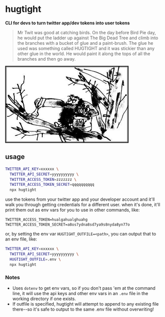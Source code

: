 # hugtight

**CLI for devs to turn twitter app/dev tokens into user tokens**

> Mr Twit was good at catching birds. On the day before Bird Pie day, he would put the ladder up against The Big Dead Tree and climb into the branches with a bucket of glue and a paint-brush. The glue he used was something called HUGTIGHT and it was stickier than any other glue in the world. He would paint it along the tops of all the branches and then go away.

![hugtight](img/mr_twit.jpg)

## usage

```sh
TWITTER_API_KEY=xxxxxx \
  TWITTER_API_SECRET=yyyyyyyyyy \
  TWITTER_ACCESS_TOKEN=zzzzzzz \
  TWITTER_ACCESS_TOKEN_SECRET=qqqqqqqqqq
  npx hugtight
```

use the tokens from your twitter app and your developer account and it'll walk you through getting credentials for a different user. when it's done, it'll print them out as env vars for you to use in other commands, like:

```
TWITTER_ACCESS_TOKEN=hualgahualghuahg
TWITTER_ACCESS_TOKEN_SECRET=a8os7ydna8sd7ya9s8nyda8yn77o
```

or, by setting the env var `HUGTIGHT_OUTFILE=<path>`, you can output that to an env file, like:

```sh
TWITTER_API_KEY=xxxxxx \
  TWITTER_API_SECRET=yyyyyyyyyy \
  HUGTIGHT_OUTFILE=.env \
  npx hugtight
```

### Notes

- Uses `dotenv` to get env vars, so if you don't pass 'em at the command line, it will use the api keys and other env vars in an `.env` file in the working directory if one exists.
- If outfile is specified, hugtight will attempt to append to any existing file there--so it's safe to output to the same .env file without overwriting!
